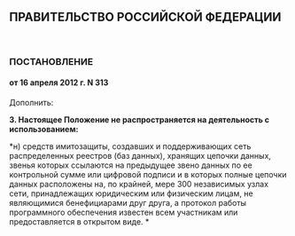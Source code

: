 ## ПРАВИТЕЛЬСТВО РОССИЙСКОЙ ФЕДЕРАЦИИ
 
### ПОСТАНОВЛЕНИЕ
#### от 16 апреля 2012 г. N 313

Дополнить:

**3. Настоящее Положение не распространяется на деятельность с использованием:**

*н) средств имитозащиты, создавших и поддерживающих сеть распределенных реестров (баз данных), хранящих цепочки данных, звенья которых ссылаются на предыдущее звено данных по ее контрольной сумме или цифровой подписи и в которых полные цепочки данных расположены на, по крайней, мере 300 независимых узлах сети, принадлежащих юридическим или физическим лицам, не являющимися бенефициарами друг друга, а протокол работы программного обеспечения известен всем участникам или предоставляется в открытом виде. *




